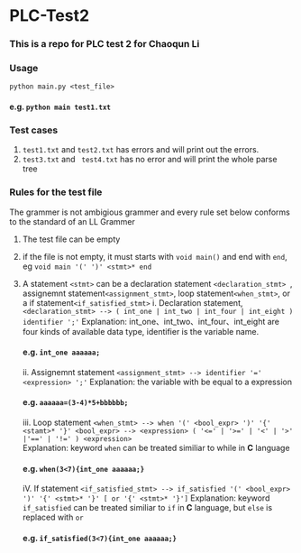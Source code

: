 # PLC-Test2

### This is a repo for PLC test 2 for Chaoqun Li

### Usage
``python main.py <test_file>``
#### e.g. ``python main test1.txt``
### Test cases
1. ``test1.txt`` and ``test2.txt`` has errors and will print out the errors.
2. ``test3.txt`` and `` test4.txt`` has no error and will print the whole parse tree
### Rules for the test file
The grammer is not ambigious grammer and every rule set below conforms to the standard of an LL Grammer
1. The test file can be empty
2. if the file is not empty, it must starts with ``void main()`` and end with ``end``, eg ``void main '(' ')' <stmt>* end``
3. A statement ``<stmt>`` can be a declaration statement ``<declaration_stmt> ``, assignemnt statement``<assignment_stmt>``, loop statement``<when_stmt>``, or a if statement``<if_satisfied_stmt>``
	i. Declaration statement, 
		``<declaration_stmt> --> ( int_one | int_two | int_four | int_eight ) identifier ';'``
		Explanation: int_one、int_two、int_four、int_eight are four kinds of available data type, identifier is the variable name.
		
	#### e.g. ``int_one aaaaaa;``
	ii. Assignemnt statement
	``<assignment_stmt> --> identifier '=' <expression> ';'``
	Explanation: the variable with be equal to a expression
	#### e.g. ``aaaaaa=(3-4)*5+bbbbbb;``
	iii. Loop statement
	``<when_stmt> --> when '(' <bool_expr> ')' '{' <stamt>* '}'
<bool_expr> --> <expression> ( '<=' | '>=' | '<' | '>' |'==' | '!=' ) <expression>``	
Explanation: keyword ``when`` can be treated similiar to while in **C**  language
	#### e.g. ``when(3<7){int_one aaaaaa;}``
	iV. If statement
	``<if_satisfied_stmt> --> if_satisfied '(' <bool_expr> ')' '{' <stmt>* '}' [ or '{' <stmt>* '}']``
	Explanation: keyword ``if_satisfied`` 	 can be treated similiar to ``if`` in **C** language, but ``else`` is replaced with ``or`` 
	#### e.g. ``if_satisfied(3<7){int_one aaaaaa;}``